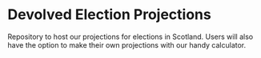 # Devolved Election Projections

Repository to host our projections for elections in Scotland. Users will also have the option to make their own projections with our handy calculator.
